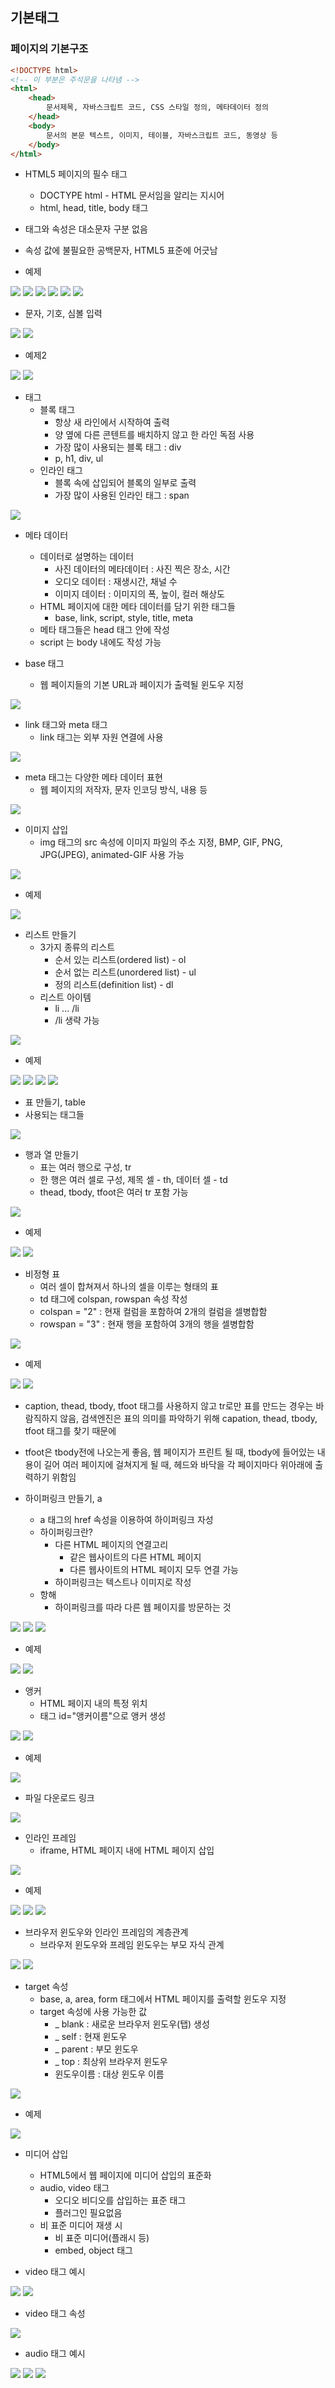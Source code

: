 ## 기본태그

### 페이지의 기본구조
```HTML
<!DOCTYPE html>
<!-- 이 부분은 주석문을 나타냄 -->
<html>
	<head>
		문서제목, 자바스크립트 코드, CSS 스타일 정의, 메타데이터 정의
	</head>
	<body>
		문서의 본문 텍스트, 이미지, 테이블, 자바스크립트 코드, 동영상 등
	</body>
</html>
```
- HTML5 페이지의 필수 태그
	- DOCTYPE html - HTML 문서임을 알리는 지시어
	- html, head, title, body 태그
- 태그와 속성은 대소문자 구분 없음
- 속성 값에 불필요한 공백문자, HTML5 표준에 어긋남

- 예제
<img src="https://s3.us-west-2.amazonaws.com/secure.notion-static.com/f48e9e32-6c85-4b86-b8fc-f60e8e2c45ed/Untitled.png?X-Amz-Algorithm=AWS4-HMAC-SHA256&X-Amz-Credential=AKIAT73L2G45O3KS52Y5%2F20210312%2Fus-west-2%2Fs3%2Faws4_request&X-Amz-Date=20210312T012638Z&X-Amz-Expires=86400&X-Amz-Signature=898ad1c403c03999134af005f71ec1cad4498244974f478f69dc12ab54b5db21&X-Amz-SignedHeaders=host&response-content-disposition=filename%20%3D%22Untitled.png%22">
<img src="https://s3.us-west-2.amazonaws.com/secure.notion-static.com/3acf0170-7baa-470d-ae3b-ad42b4633993/Untitled.png?X-Amz-Algorithm=AWS4-HMAC-SHA256&X-Amz-Credential=AKIAT73L2G45O3KS52Y5%2F20210312%2Fus-west-2%2Fs3%2Faws4_request&X-Amz-Date=20210312T012707Z&X-Amz-Expires=86400&X-Amz-Signature=de6ca84c80e22f8666822c37bdce69b74fffc7d229912a5b0af5f33d5a4e742e&X-Amz-SignedHeaders=host&response-content-disposition=filename%20%3D%22Untitled.png%22">
<img src="https://s3.us-west-2.amazonaws.com/secure.notion-static.com/3aea839d-bc7b-4e89-bfe0-c486b5cadfcc/Untitled.png?X-Amz-Algorithm=AWS4-HMAC-SHA256&X-Amz-Credential=AKIAT73L2G45O3KS52Y5%2F20210312%2Fus-west-2%2Fs3%2Faws4_request&X-Amz-Date=20210312T012736Z&X-Amz-Expires=86400&X-Amz-Signature=d89881b21faf7b0c4a678f6348d362a242fd226b57bb62fc28501ee203ed8844&X-Amz-SignedHeaders=host&response-content-disposition=filename%20%3D%22Untitled.png%22">
<img src="https://s3.us-west-2.amazonaws.com/secure.notion-static.com/b83cde1b-bfe0-4d9d-994e-53324e0de1fd/Untitled.png?X-Amz-Algorithm=AWS4-HMAC-SHA256&X-Amz-Credential=AKIAT73L2G45O3KS52Y5%2F20210312%2Fus-west-2%2Fs3%2Faws4_request&X-Amz-Date=20210312T012807Z&X-Amz-Expires=86400&X-Amz-Signature=d865031c4a66621287c865790937db6827642511947bbc66f91ea7eef6d139ee&X-Amz-SignedHeaders=host&response-content-disposition=filename%20%3D%22Untitled.png%22">
<img src="https://s3.us-west-2.amazonaws.com/secure.notion-static.com/77e8a9d5-0ab5-4503-9e62-b38f62ceeb37/Untitled.png?X-Amz-Algorithm=AWS4-HMAC-SHA256&X-Amz-Credential=AKIAT73L2G45O3KS52Y5%2F20210312%2Fus-west-2%2Fs3%2Faws4_request&X-Amz-Date=20210312T012837Z&X-Amz-Expires=86400&X-Amz-Signature=c986468594d5d4d515d6f26bc1b38dac76e5fb412d0df0bf11ae1c5954d1648b&X-Amz-SignedHeaders=host&response-content-disposition=filename%20%3D%22Untitled.png%22">
<img src="https://s3.us-west-2.amazonaws.com/secure.notion-static.com/d18eaa05-f29c-4292-99b3-af7bbc9a8b5d/Untitled.png?X-Amz-Algorithm=AWS4-HMAC-SHA256&X-Amz-Credential=AKIAT73L2G45O3KS52Y5%2F20210312%2Fus-west-2%2Fs3%2Faws4_request&X-Amz-Date=20210312T012904Z&X-Amz-Expires=86400&X-Amz-Signature=66eaa6e18fca4bf84a888688dd16bfaf3910162b42298c74f975248f01c099a1&X-Amz-SignedHeaders=host&response-content-disposition=filename%20%3D%22Untitled.png%22">

- 문자, 기호, 심볼 입력
<img src="https://s3.us-west-2.amazonaws.com/secure.notion-static.com/5ad55c27-6f2b-4376-b7b6-f5f77525d568/Untitled.png?X-Amz-Algorithm=AWS4-HMAC-SHA256&X-Amz-Credential=AKIAT73L2G45O3KS52Y5%2F20210312%2Fus-west-2%2Fs3%2Faws4_request&X-Amz-Date=20210312T013008Z&X-Amz-Expires=86400&X-Amz-Signature=a1512ce7b65b9b9506c1bda4c30271c75e67b269a8854041e553de718829d05b&X-Amz-SignedHeaders=host&response-content-disposition=filename%20%3D%22Untitled.png%22">
<img src="https://s3.us-west-2.amazonaws.com/secure.notion-static.com/84ed66e4-74ec-4b32-8bf7-7f34f8563bc6/Untitled.png?X-Amz-Algorithm=AWS4-HMAC-SHA256&X-Amz-Credential=AKIAT73L2G45O3KS52Y5%2F20210312%2Fus-west-2%2Fs3%2Faws4_request&X-Amz-Date=20210312T013018Z&X-Amz-Expires=86400&X-Amz-Signature=7963044b58af68327913d90325b494cac921e01fa1ca45149155f4ae1a060fcd&X-Amz-SignedHeaders=host&response-content-disposition=filename%20%3D%22Untitled.png%22">

- 예제2
<img src="https://s3.us-west-2.amazonaws.com/secure.notion-static.com/aa29ae79-7cdb-4acf-8346-98725ab81839/Untitled.png?X-Amz-Algorithm=AWS4-HMAC-SHA256&X-Amz-Credential=AKIAT73L2G45O3KS52Y5%2F20210312%2Fus-west-2%2Fs3%2Faws4_request&X-Amz-Date=20210312T013141Z&X-Amz-Expires=86400&X-Amz-Signature=0276a9d1a1518ef850c4e3730340e11db1f96eba17c34b7cd72bcf6436b69c17&X-Amz-SignedHeaders=host&response-content-disposition=filename%20%3D%22Untitled.png%22">
<img src="https://s3.us-west-2.amazonaws.com/secure.notion-static.com/1aa9402e-9ccb-44d1-a2ed-62b830b88182/Untitled.png?X-Amz-Algorithm=AWS4-HMAC-SHA256&X-Amz-Credential=AKIAT73L2G45O3KS52Y5%2F20210312%2Fus-west-2%2Fs3%2Faws4_request&X-Amz-Date=20210312T013154Z&X-Amz-Expires=86400&X-Amz-Signature=e9dd83a40c52071d47f13cbfdb6ebcbbde08b8e0b98e74fb93dfce539ff646cc&X-Amz-SignedHeaders=host&response-content-disposition=filename%20%3D%22Untitled.png%22">

- 태그
	- 블록 태그 
		- 항상 새 라인에서 시작하여 출력
		- 양 옆에 다른 콘텐트를 배치하지 않고 한 라인 독점 사용
		- 가장 많이 사용되는 블록 태그 : div
		- p, h1, div, ul
	- 인라인 태그
		- 블록 속에 삽입되어 블록의 일부로 출력
		- 가장 많이 사용된 인라인 태그 : span
<img src="https://s3.us-west-2.amazonaws.com/secure.notion-static.com/0594fad9-414b-44be-8958-b1cbf670d162/Untitled.png?X-Amz-Algorithm=AWS4-HMAC-SHA256&X-Amz-Credential=AKIAT73L2G45O3KS52Y5%2F20210312%2Fus-west-2%2Fs3%2Faws4_request&X-Amz-Date=20210312T015327Z&X-Amz-Expires=86400&X-Amz-Signature=f0c6c64de3f47b7e25eadecd3ecd7a12962b77d9797e8eee3352d6de41265658&X-Amz-SignedHeaders=host&response-content-disposition=filename%20%3D%22Untitled.png%22">

- 메타 데이터
	- 데이터로 설명하는 데이터
		- 사진 데이터의 메타데이터 : 사진 찍은 장소, 시간
		- 오디오 데이터 : 재생시간, 채널 수
		- 이미지 데이터 : 이미지의 폭, 높이, 컬러 해상도
	- HTML 페이지에 대한 메타 데이터를 담기 위한 태그들
		- base, link, script, style, title, meta
	- 메타 태그들은 head 태그 안에 작성
	- script 는 body 내에도 작성 가능

- base 태그
	- 웹 페이지들의 기본 URL과 페이지가 출력될 윈도우 지정
<img src="https://s3.us-west-2.amazonaws.com/secure.notion-static.com/a842a945-a4cb-44ac-b8b1-3131395fadeb/Untitled.png?X-Amz-Algorithm=AWS4-HMAC-SHA256&X-Amz-Credential=AKIAT73L2G45O3KS52Y5%2F20210312%2Fus-west-2%2Fs3%2Faws4_request&X-Amz-Date=20210312T015824Z&X-Amz-Expires=86400&X-Amz-Signature=2f74d6664bdacec27704b03724f008acb608dc148e2bdccfed3387842bf5e3e8&X-Amz-SignedHeaders=host&response-content-disposition=filename%20%3D%22Untitled.png%22">

- link 태그와 meta 태그
	- link 태그는 외부 자원 연결에 사용
<img src="https://s3.us-west-2.amazonaws.com/secure.notion-static.com/aecaf42d-dce7-4157-ba11-e7bc7031e5d2/Untitled.png?X-Amz-Algorithm=AWS4-HMAC-SHA256&X-Amz-Credential=AKIAT73L2G45O3KS52Y5%2F20210312%2Fus-west-2%2Fs3%2Faws4_request&X-Amz-Date=20210312T015918Z&X-Amz-Expires=86400&X-Amz-Signature=353879f1f7bf619f79702d386b8dcc0525858eee2a0445157997e8a3177d30de&X-Amz-SignedHeaders=host&response-content-disposition=filename%20%3D%22Untitled.png%22">

- meta 태그는 다양한 메타 데이터 표현
	- 웹 페이지의 저작자, 문자 인코딩 방식, 내용 등
<img src="https://s3.us-west-2.amazonaws.com/secure.notion-static.com/03f52943-454e-4a6d-97ba-f8f1326f8b72/Untitled.png?X-Amz-Algorithm=AWS4-HMAC-SHA256&X-Amz-Credential=AKIAT73L2G45O3KS52Y5%2F20210312%2Fus-west-2%2Fs3%2Faws4_request&X-Amz-Date=20210312T020020Z&X-Amz-Expires=86400&X-Amz-Signature=842440a313d2f9670ea661397f30bcf8a0db12ca8c4a0391319184f72f4dd0dc&X-Amz-SignedHeaders=host&response-content-disposition=filename%20%3D%22Untitled.png%22">

- 이미지 삽입
	- img 태그의 src 속성에 이미지 파일의 주소 지정, BMP, GIF, PNG, JPG(JPEG), animated-GIF 사용 가능
<img src="https://s3.us-west-2.amazonaws.com/secure.notion-static.com/8a65dd85-2b54-4cdb-83c2-e100cbfd0af9/Untitled.png?X-Amz-Algorithm=AWS4-HMAC-SHA256&X-Amz-Credential=AKIAT73L2G45O3KS52Y5%2F20210312%2Fus-west-2%2Fs3%2Faws4_request&X-Amz-Date=20210312T020135Z&X-Amz-Expires=86400&X-Amz-Signature=ef180bd2eedbc50cd1d7e682c40dbe69c865b7a93d2bb1fa7a6e930bfd5bb7a0&X-Amz-SignedHeaders=host&response-content-disposition=filename%20%3D%22Untitled.png%22">

- 예제 
<img src="https://s3.us-west-2.amazonaws.com/secure.notion-static.com/2b66ba1c-7da6-46ea-aa5b-125e0a865ee0/Untitled.png?X-Amz-Algorithm=AWS4-HMAC-SHA256&X-Amz-Credential=AKIAT73L2G45O3KS52Y5%2F20210312%2Fus-west-2%2Fs3%2Faws4_request&X-Amz-Date=20210312T020215Z&X-Amz-Expires=86400&X-Amz-Signature=136f4ac98f520fd07a3d77569760404b6e0a32a67690031878b898bda42e573e&X-Amz-SignedHeaders=host&response-content-disposition=filename%20%3D%22Untitled.png%22">

- 리스트 만들기
	- 3가지 종류의 리스트
		- 순서 있는 리스트(ordered list) - ol
		- 순서 없는 리스트(unordered list) - ul
		- 정의 리스트(definition list) - dl
	- 리스트 아이템
		- li ... /li
		- /li 생략 가능
<img src="https://s3.us-west-2.amazonaws.com/secure.notion-static.com/15ec2f96-75b3-4b7e-8b2a-11bb6453ad2d/Untitled.png?X-Amz-Algorithm=AWS4-HMAC-SHA256&X-Amz-Credential=AKIAT73L2G45O3KS52Y5%2F20210312%2Fus-west-2%2Fs3%2Faws4_request&X-Amz-Date=20210312T020747Z&X-Amz-Expires=86400&X-Amz-Signature=03d116f199f9577727d156b2e5fa848dc8c86bfcf0a1a2e1dab8c37a4ec4b08f&X-Amz-SignedHeaders=host&response-content-disposition=filename%20%3D%22Untitled.png%22">

- 예제
<img src="https://s3.us-west-2.amazonaws.com/secure.notion-static.com/1f2ab31b-58f1-4609-9749-b3d541bfc9e0/Untitled.png?X-Amz-Algorithm=AWS4-HMAC-SHA256&X-Amz-Credential=AKIAT73L2G45O3KS52Y5%2F20210312%2Fus-west-2%2Fs3%2Faws4_request&X-Amz-Date=20210312T020814Z&X-Amz-Expires=86400&X-Amz-Signature=549ea5bb3831094b94861b79e46e31ecac03fb67dd9e95374765149bc4c1c92b&X-Amz-SignedHeaders=host&response-content-disposition=filename%20%3D%22Untitled.png%22">
<img src="https://s3.us-west-2.amazonaws.com/secure.notion-static.com/f673393d-c1d7-41a0-90b1-4ba812db8c49/Untitled.png?X-Amz-Algorithm=AWS4-HMAC-SHA256&X-Amz-Credential=AKIAT73L2G45O3KS52Y5%2F20210312%2Fus-west-2%2Fs3%2Faws4_request&X-Amz-Date=20210312T020842Z&X-Amz-Expires=86400&X-Amz-Signature=0061683b66d110b6a0b1214da48a6cf873a88c5fa36a21634b81467cc0e0fcec&X-Amz-SignedHeaders=host&response-content-disposition=filename%20%3D%22Untitled.png%22">
<img src="https://s3.us-west-2.amazonaws.com/secure.notion-static.com/8d32464b-78dc-4c11-8283-7e61d7549c22/Untitled.png?X-Amz-Algorithm=AWS4-HMAC-SHA256&X-Amz-Credential=AKIAT73L2G45O3KS52Y5%2F20210312%2Fus-west-2%2Fs3%2Faws4_request&X-Amz-Date=20210312T020908Z&X-Amz-Expires=86400&X-Amz-Signature=bc0578dede44790e94cb0cd467d4dac092241cb92f39462e79071cab35b104e6&X-Amz-SignedHeaders=host&response-content-disposition=filename%20%3D%22Untitled.png%22">
<img src="https://s3.us-west-2.amazonaws.com/secure.notion-static.com/77bed2bd-e71c-4f2e-bd42-e081c2dd5848/Untitled.png?X-Amz-Algorithm=AWS4-HMAC-SHA256&X-Amz-Credential=AKIAT73L2G45O3KS52Y5%2F20210312%2Fus-west-2%2Fs3%2Faws4_request&X-Amz-Date=20210312T020932Z&X-Amz-Expires=86400&X-Amz-Signature=d8a150eef6b21a0f934aaaf61ee67e94b06a4764a012547c10de9159dde76e85&X-Amz-SignedHeaders=host&response-content-disposition=filename%20%3D%22Untitled.png%22">

- 표 만들기, table
- 사용되는 태그들
<img src="https://s3.us-west-2.amazonaws.com/secure.notion-static.com/820c5e68-d28e-4867-8c4d-fec5791e8418/Untitled.png?X-Amz-Algorithm=AWS4-HMAC-SHA256&X-Amz-Credential=AKIAT73L2G45O3KS52Y5%2F20210312%2Fus-west-2%2Fs3%2Faws4_request&X-Amz-Date=20210312T021036Z&X-Amz-Expires=86400&X-Amz-Signature=1cde0434d0f668ee989ff5f2ca0848698517506f62566af31221636b4a030c41&X-Amz-SignedHeaders=host&response-content-disposition=filename%20%3D%22Untitled.png%22">

- 행과 열 만들기
	- 표는 여러 행으로 구성, tr
	- 한 행은 여러 셀로 구성, 제목 셀 - th, 데이터 셀 - td
	- thead, tbody, tfoot은 여러 tr 포함 가능
<img src="https://s3.us-west-2.amazonaws.com/secure.notion-static.com/89096e5a-806d-4602-9871-617f1892e622/Untitled.png?X-Amz-Algorithm=AWS4-HMAC-SHA256&X-Amz-Credential=AKIAT73L2G45O3KS52Y5%2F20210312%2Fus-west-2%2Fs3%2Faws4_request&X-Amz-Date=20210312T021203Z&X-Amz-Expires=86400&X-Amz-Signature=28e0ac9bd595c136204c3ddb2d78d781b8a23d521e762b1109fb3372ca6beb40&X-Amz-SignedHeaders=host&response-content-disposition=filename%20%3D%22Untitled.png%22">

- 예제
<img src="https://s3.us-west-2.amazonaws.com/secure.notion-static.com/f78d040c-95e8-4389-a418-27a9da17d928/Untitled.png?X-Amz-Algorithm=AWS4-HMAC-SHA256&X-Amz-Credential=AKIAT73L2G45O3KS52Y5%2F20210312%2Fus-west-2%2Fs3%2Faws4_request&X-Amz-Date=20210312T021230Z&X-Amz-Expires=86400&X-Amz-Signature=d2bc0686ea6fe2436f9c6c88e1d10eef15e48dff04ef5561f205c134517d7611&X-Amz-SignedHeaders=host&response-content-disposition=filename%20%3D%22Untitled.png%22">
<img src="https://s3.us-west-2.amazonaws.com/secure.notion-static.com/0773b446-a186-46cf-ad9d-a02a2daf2220/Untitled.png?X-Amz-Algorithm=AWS4-HMAC-SHA256&X-Amz-Credential=AKIAT73L2G45O3KS52Y5%2F20210312%2Fus-west-2%2Fs3%2Faws4_request&X-Amz-Date=20210312T021259Z&X-Amz-Expires=86400&X-Amz-Signature=1f733a2710a7c45e960198be4616b95283facced9dbd91ef67b0030fbe8d8247&X-Amz-SignedHeaders=host&response-content-disposition=filename%20%3D%22Untitled.png%22">

- 비정형 표
	- 여러 셀이 합쳐져서 하나의 셀을 이루는 형태의 표
	- td 태그에 colspan, rowspan 속성 작성
	- colspan = "2" : 현재 컬럼을 포함하여 2개의 컬럼을 셀병합함
	- rowspan = "3" : 현재 행을 포함하여 3개의 행을 셀병합함
<img src="https://s3.us-west-2.amazonaws.com/secure.notion-static.com/0d01d7a2-a05f-4432-929c-b08ae46ff0e3/Untitled.png?X-Amz-Algorithm=AWS4-HMAC-SHA256&X-Amz-Credential=AKIAT73L2G45O3KS52Y5%2F20210312%2Fus-west-2%2Fs3%2Faws4_request&X-Amz-Date=20210312T021426Z&X-Amz-Expires=86400&X-Amz-Signature=c2eac6eddc135e82f9cddc327835c1a2aa40d582e59e770b2d68e7cfb2e9d2f0&X-Amz-SignedHeaders=host&response-content-disposition=filename%20%3D%22Untitled.png%22">

- 예제
<img src="https://s3.us-west-2.amazonaws.com/secure.notion-static.com/14696848-7560-4727-a2bd-ee16d1c13d54/Untitled.png?X-Amz-Algorithm=AWS4-HMAC-SHA256&X-Amz-Credential=AKIAT73L2G45O3KS52Y5%2F20210312%2Fus-west-2%2Fs3%2Faws4_request&X-Amz-Date=20210312T021509Z&X-Amz-Expires=86400&X-Amz-Signature=c7d406da8c7e3eed9e58ac68d31c54ab9999d55e613ecc184cad2ae8a710638e&X-Amz-SignedHeaders=host&response-content-disposition=filename%20%3D%22Untitled.png%22">
<img src="https://s3.us-west-2.amazonaws.com/secure.notion-static.com/b7f8dd88-8e26-43a0-bd98-6d2bdcb570e5/Untitled.png?X-Amz-Algorithm=AWS4-HMAC-SHA256&X-Amz-Credential=AKIAT73L2G45O3KS52Y5%2F20210312%2Fus-west-2%2Fs3%2Faws4_request&X-Amz-Date=20210312T021522Z&X-Amz-Expires=86400&X-Amz-Signature=503e2054b1bfc26507302dc91d3e0a76da1451fa8728f8eb89b2d871acad217e&X-Amz-SignedHeaders=host&response-content-disposition=filename%20%3D%22Untitled.png%22">

- caption, thead, tbody, tfoot 태그를 사용하지 않고 tr로만 표를 만드는 경우는 바람직하지 않음, 검색엔진은 표의 의미를 파악하기 위해 capation, thead, tbody, tfoot 태그를 찾기 때문에
- tfoot은 tbody전에 나오는게 좋음, 웹 페이지가 프린트 될 때, tbody에 들어있는 내용이 길어 여러 페이지에 걸쳐지게 될 때, 헤드와 바닥을 각 페이지마다 위아래에 출력하기 위함임

- 하이퍼링크 만들기, a
	- a 태그의 href 속성을 이용하여 하이퍼링크 자성
	- 하이퍼링크란?
		- 다른 HTML 페이지의 연결고리
			- 같은 웹사이트의 다른 HTML 페이지 
			- 다른 웹사이트의 HTML 페이지 모두 연결 가능
		- 하이퍼링크는 텍스트나 이미지로 작성
	- 항해
		- 하이퍼링크를 따라 다른 웹 페이지를 방문하는 것
<img src="https://s3.us-west-2.amazonaws.com/secure.notion-static.com/444ad607-cad9-480e-b13b-5ec115234664/Untitled.png?X-Amz-Algorithm=AWS4-HMAC-SHA256&X-Amz-Credential=AKIAT73L2G45O3KS52Y5%2F20210312%2Fus-west-2%2Fs3%2Faws4_request&X-Amz-Date=20210312T021902Z&X-Amz-Expires=86400&X-Amz-Signature=0f58f6ef4bdfffd9217bd6808f123fbdb0a0778be08caaa4aac947351b6bf7f5&X-Amz-SignedHeaders=host&response-content-disposition=filename%20%3D%22Untitled.png%22">
<img src="https://s3.us-west-2.amazonaws.com/secure.notion-static.com/5538fac1-914b-4771-bf31-f829030478b6/Untitled.png?X-Amz-Algorithm=AWS4-HMAC-SHA256&X-Amz-Credential=AKIAT73L2G45O3KS52Y5%2F20210312%2Fus-west-2%2Fs3%2Faws4_request&X-Amz-Date=20210312T021936Z&X-Amz-Expires=86400&X-Amz-Signature=61df8fa0bb15affc9fd850a3e62c469cf0df2d55bb8ba9e1a0068f0ae40b062b&X-Amz-SignedHeaders=host&response-content-disposition=filename%20%3D%22Untitled.png%22">
<img src="https://s3.us-west-2.amazonaws.com/secure.notion-static.com/0c39a3d0-933a-44fe-881e-5a44ab228e5d/Untitled.png?X-Amz-Algorithm=AWS4-HMAC-SHA256&X-Amz-Credential=AKIAT73L2G45O3KS52Y5%2F20210312%2Fus-west-2%2Fs3%2Faws4_request&X-Amz-Date=20210312T021950Z&X-Amz-Expires=86400&X-Amz-Signature=77a5a0c63a2c5e8d6a59c0e649f13ccd891503a7c652d216c08081c83cbc3730&X-Amz-SignedHeaders=host&response-content-disposition=filename%20%3D%22Untitled.png%22">

- 예제
<img src="https://s3.us-west-2.amazonaws.com/secure.notion-static.com/de259844-53e0-45b2-a858-55de61fdfe6a/Untitled.png?X-Amz-Algorithm=AWS4-HMAC-SHA256&X-Amz-Credential=AKIAT73L2G45O3KS52Y5%2F20210312%2Fus-west-2%2Fs3%2Faws4_request&X-Amz-Date=20210312T022023Z&X-Amz-Expires=86400&X-Amz-Signature=35bd684c755241e7edf7ffb277a3fb605272436661322238539ab785ed48731b&X-Amz-SignedHeaders=host&response-content-disposition=filename%20%3D%22Untitled.png%22">
<img src="https://s3.us-west-2.amazonaws.com/secure.notion-static.com/c2f5b23e-0a4e-4129-aa95-07d02195b937/Untitled.png?X-Amz-Algorithm=AWS4-HMAC-SHA256&X-Amz-Credential=AKIAT73L2G45O3KS52Y5%2F20210312%2Fus-west-2%2Fs3%2Faws4_request&X-Amz-Date=20210312T022032Z&X-Amz-Expires=86400&X-Amz-Signature=c58c4cbed387da7519f14e971f1e7383c1c89bf0c61e02a9e82a39c2bf2ed50b&X-Amz-SignedHeaders=host&response-content-disposition=filename%20%3D%22Untitled.png%22">

- 앵커
	- HTML 페이지 내의 특정 위치
	- 태그 id="앵커이름"으로 앵커 생성
<img src="https://s3.us-west-2.amazonaws.com/secure.notion-static.com/96744cec-6522-4fb8-ada0-a4f08ec43383/Untitled.png?X-Amz-Algorithm=AWS4-HMAC-SHA256&X-Amz-Credential=AKIAT73L2G45O3KS52Y5%2F20210312%2Fus-west-2%2Fs3%2Faws4_request&X-Amz-Date=20210312T023412Z&X-Amz-Expires=86400&X-Amz-Signature=d1d8d8ff5933a54f98615747d4f86dc51eceb5d94ca9cfd904193e911a8a9699&X-Amz-SignedHeaders=host&response-content-disposition=filename%20%3D%22Untitled.png%22">
<img src="https://s3.us-west-2.amazonaws.com/secure.notion-static.com/3734b8aa-0945-4301-be8a-431a812b9bb9/Untitled.png?X-Amz-Algorithm=AWS4-HMAC-SHA256&X-Amz-Credential=AKIAT73L2G45O3KS52Y5%2F20210312%2Fus-west-2%2Fs3%2Faws4_request&X-Amz-Date=20210312T023447Z&X-Amz-Expires=86400&X-Amz-Signature=5f7a98289adf312faf4c145456baced4da2db449628daece5570208ec71443e1&X-Amz-SignedHeaders=host&response-content-disposition=filename%20%3D%22Untitled.png%22">

- 예제
<img src="https://s3.us-west-2.amazonaws.com/secure.notion-static.com/3122c949-afc2-46a3-9c83-3c50106c27a6/Untitled.png?X-Amz-Algorithm=AWS4-HMAC-SHA256&X-Amz-Credential=AKIAT73L2G45O3KS52Y5%2F20210312%2Fus-west-2%2Fs3%2Faws4_request&X-Amz-Date=20210312T023513Z&X-Amz-Expires=86400&X-Amz-Signature=3e853e384304cd461c24bff91c6fa4bd8daa772948cbd62930ebf2b83a1740fd&X-Amz-SignedHeaders=host&response-content-disposition=filename%20%3D%22Untitled.png%22">

- 파일 다운로드 링크
<img src="https://s3.us-west-2.amazonaws.com/secure.notion-static.com/53acfefa-33de-463d-a499-461409da59bc/Untitled.png?X-Amz-Algorithm=AWS4-HMAC-SHA256&X-Amz-Credential=AKIAT73L2G45O3KS52Y5%2F20210312%2Fus-west-2%2Fs3%2Faws4_request&X-Amz-Date=20210312T023558Z&X-Amz-Expires=86400&X-Amz-Signature=4dd1cd14f73d8d4486653ce0d06391c2a76cf06838d7e5c4609efbc954ed803b&X-Amz-SignedHeaders=host&response-content-disposition=filename%20%3D%22Untitled.png%22">

- 인라인 프레임
	- iframe, HTML 페이지 내에 HTML 페이지 삽입
<img src="https://s3.us-west-2.amazonaws.com/secure.notion-static.com/10a3d7af-d306-45e1-bc3c-1f5af4ffd117/Untitled.png?X-Amz-Algorithm=AWS4-HMAC-SHA256&X-Amz-Credential=AKIAT73L2G45O3KS52Y5%2F20210312%2Fus-west-2%2Fs3%2Faws4_request&X-Amz-Date=20210312T023725Z&X-Amz-Expires=86400&X-Amz-Signature=3757d7ff9f7b6e5c960e7bb2333048d62ea68afb4e88c27af03471341d98df1b&X-Amz-SignedHeaders=host&response-content-disposition=filename%20%3D%22Untitled.png%22">

- 예제
<img src="https://s3.us-west-2.amazonaws.com/secure.notion-static.com/f59f52db-303d-4c6a-b353-b2a2aaa6ec8a/Untitled.png?X-Amz-Algorithm=AWS4-HMAC-SHA256&X-Amz-Credential=AKIAT73L2G45O3KS52Y5%2F20210312%2Fus-west-2%2Fs3%2Faws4_request&X-Amz-Date=20210312T023756Z&X-Amz-Expires=86400&X-Amz-Signature=025541cca1a5cb152b1d0e73708ccb7f41fab752c7a0dd8a0c5a396f1485acb7&X-Amz-SignedHeaders=host&response-content-disposition=filename%20%3D%22Untitled.png%22">
<img src="https://s3.us-west-2.amazonaws.com/secure.notion-static.com/c410756c-d1bd-46ef-88ac-3f51aa62ba93/Untitled.png?X-Amz-Algorithm=AWS4-HMAC-SHA256&X-Amz-Credential=AKIAT73L2G45O3KS52Y5%2F20210312%2Fus-west-2%2Fs3%2Faws4_request&X-Amz-Date=20210312T023820Z&X-Amz-Expires=86400&X-Amz-Signature=b4942af43272f23e15fe63ad48d859c548b977e749369a9bbf2f5a4e391e639f&X-Amz-SignedHeaders=host&response-content-disposition=filename%20%3D%22Untitled.png%22">
<img src="https://s3.us-west-2.amazonaws.com/secure.notion-static.com/eab6f145-d8ad-4b76-8f0e-d03d18a28667/Untitled.png?X-Amz-Algorithm=AWS4-HMAC-SHA256&X-Amz-Credential=AKIAT73L2G45O3KS52Y5%2F20210312%2Fus-west-2%2Fs3%2Faws4_request&X-Amz-Date=20210312T023845Z&X-Amz-Expires=86400&X-Amz-Signature=ecafdef2cdff29e48960ce532e64e8f596bb831fb0caeeee0742628ef6f9adc1&X-Amz-SignedHeaders=host&response-content-disposition=filename%20%3D%22Untitled.png%22">

- 브라우저 윈도우와 인라인 프레임의 계층관계
	- 브라우저 윈도우와 프레임 윈도우는 부모 자식 관계
<img src="https://s3.us-west-2.amazonaws.com/secure.notion-static.com/842989d8-124e-4180-b8c2-27f662226bef/Untitled.png?X-Amz-Algorithm=AWS4-HMAC-SHA256&X-Amz-Credential=AKIAT73L2G45O3KS52Y5%2F20210312%2Fus-west-2%2Fs3%2Faws4_request&X-Amz-Date=20210312T024105Z&X-Amz-Expires=86400&X-Amz-Signature=624fa1d50c73f2434cdc80b786521957b89427d13a16372c05067139c28f54bc&X-Amz-SignedHeaders=host&response-content-disposition=filename%20%3D%22Untitled.png%22">
<img src="https://s3.us-west-2.amazonaws.com/secure.notion-static.com/3e457b7a-a51c-459a-a08e-d574b5cf1993/Untitled.png?X-Amz-Algorithm=AWS4-HMAC-SHA256&X-Amz-Credential=AKIAT73L2G45O3KS52Y5%2F20210312%2Fus-west-2%2Fs3%2Faws4_request&X-Amz-Date=20210312T024115Z&X-Amz-Expires=86400&X-Amz-Signature=972dbbd9e59ba51038f426cad0979d2b986842d2a503e9f50d2f8b2a8d71ab70&X-Amz-SignedHeaders=host&response-content-disposition=filename%20%3D%22Untitled.png%22">

- target 속성
	- base, a, area, form 태그에서 HTML 페이지를 출력할 윈도우 지정
	- target 속성에 사용 가능한 값
		- _ blank : 새로운 브라우저 윈도우(탭) 생성
		- _ self : 현재 윈도우
		- _ parent : 부모 윈도우
		- _ top : 최상위 브라우저 윈도우 
		- 윈도우이름 : 대상 윈도우 이름
<img src="https://s3.us-west-2.amazonaws.com/secure.notion-static.com/256f6ad4-9851-4125-b221-0536a2bced15/Untitled.png?X-Amz-Algorithm=AWS4-HMAC-SHA256&X-Amz-Credential=AKIAT73L2G45O3KS52Y5%2F20210312%2Fus-west-2%2Fs3%2Faws4_request&X-Amz-Date=20210312T024304Z&X-Amz-Expires=86400&X-Amz-Signature=e01baa0fc24797973e76106bc4f424403330dc30d2098038d4b11573917ab318&X-Amz-SignedHeaders=host&response-content-disposition=filename%20%3D%22Untitled.png%22">

- 예제
<img src="https://s3.us-west-2.amazonaws.com/secure.notion-static.com/35e5a273-d3ea-4a50-8450-43b20ca0fa2f/Untitled.png?X-Amz-Algorithm=AWS4-HMAC-SHA256&X-Amz-Credential=AKIAT73L2G45O3KS52Y5%2F20210312%2Fus-west-2%2Fs3%2Faws4_request&X-Amz-Date=20210312T024328Z&X-Amz-Expires=86400&X-Amz-Signature=8c2b3e03dfd408b4accd38a9b2da2a0b038cd6b46a7d80ba8353b92e9b011d53&X-Amz-SignedHeaders=host&response-content-disposition=filename%20%3D%22Untitled.png%22">

- 미디어 삽입
	- HTML5에서 웹 페이지에 미디어 삽입의 표준화
	- audio, video 태그
		- 오디오 비디오를 삽입하는 표준 태그
		- 플러그인 필요없음
	- 비 표준 미디어 재생 시
		- 비 표준 미디어(플래시 등)
		- embed, object 태그

- video 태그 예시
<img src="https://s3.us-west-2.amazonaws.com/secure.notion-static.com/8f93f86c-4888-4e3b-a5b3-b682ef7001bf/Untitled.png?X-Amz-Algorithm=AWS4-HMAC-SHA256&X-Amz-Credential=AKIAT73L2G45O3KS52Y5%2F20210312%2Fus-west-2%2Fs3%2Faws4_request&X-Amz-Date=20210312T024505Z&X-Amz-Expires=86400&X-Amz-Signature=5b61233d85375888ebe7bd421c15143505140fa8464aa3d88882cacb19c6c43f&X-Amz-SignedHeaders=host&response-content-disposition=filename%20%3D%22Untitled.png%22">
<img src="https://s3.us-west-2.amazonaws.com/secure.notion-static.com/3e90b131-2664-45d4-93a0-b3b5110c1b4a/Untitled.png?X-Amz-Algorithm=AWS4-HMAC-SHA256&X-Amz-Credential=AKIAT73L2G45O3KS52Y5%2F20210312%2Fus-west-2%2Fs3%2Faws4_request&X-Amz-Date=20210312T024513Z&X-Amz-Expires=86400&X-Amz-Signature=1cb957d4ef9c32d9cfcae027bb922bf5cfad8869b0e6cf8515ba597fc43aa409&X-Amz-SignedHeaders=host&response-content-disposition=filename%20%3D%22Untitled.png%22">

- video 태그 속성
<img src="https://s3.us-west-2.amazonaws.com/secure.notion-static.com/6f5758a0-03c9-4eaf-9bc9-cfe07336ad3d/Untitled.png?X-Amz-Algorithm=AWS4-HMAC-SHA256&X-Amz-Credential=AKIAT73L2G45O3KS52Y5%2F20210312%2Fus-west-2%2Fs3%2Faws4_request&X-Amz-Date=20210312T024538Z&X-Amz-Expires=86400&X-Amz-Signature=117a71abd902cd4d8157e0ad3b1df8fb24dd64ee0be05fc2b86dd5eb4b23b133&X-Amz-SignedHeaders=host&response-content-disposition=filename%20%3D%22Untitled.png%22">

- audio 태그 예시 
<img src="https://s3.us-west-2.amazonaws.com/secure.notion-static.com/2df7b05c-37bc-48be-8ac5-2218cb67144f/Untitled.png?X-Amz-Algorithm=AWS4-HMAC-SHA256&X-Amz-Credential=AKIAT73L2G45O3KS52Y5%2F20210312%2Fus-west-2%2Fs3%2Faws4_request&X-Amz-Date=20210312T024651Z&X-Amz-Expires=86400&X-Amz-Signature=c2fe791146dde75d5085e8f838cadf45638f37a79df9fefab488a5bb0a17ed23&X-Amz-SignedHeaders=host&response-content-disposition=filename%20%3D%22Untitled.png%22">
<img src="https://s3.us-west-2.amazonaws.com/secure.notion-static.com/99e558c9-3adc-418f-8b9a-cff61be27eb8/Untitled.png?X-Amz-Algorithm=AWS4-HMAC-SHA256&X-Amz-Credential=AKIAT73L2G45O3KS52Y5%2F20210312%2Fus-west-2%2Fs3%2Faws4_request&X-Amz-Date=20210312T024701Z&X-Amz-Expires=86400&X-Amz-Signature=23cbd6b8a04bf515bc4ab28ebaf26a9c9de09dcdb38f4310bc954c03c9f824d3&X-Amz-SignedHeaders=host&response-content-disposition=filename%20%3D%22Untitled.png%22">
<img src="https://s3.us-west-2.amazonaws.com/secure.notion-static.com/23cc0444-271b-4aae-aa7e-335a1242b23a/Untitled.png?X-Amz-Algorithm=AWS4-HMAC-SHA256&X-Amz-Credential=AKIAT73L2G45O3KS52Y5%2F20210312%2Fus-west-2%2Fs3%2Faws4_request&X-Amz-Date=20210312T024709Z&X-Amz-Expires=86400&X-Amz-Signature=99c61609164a018f2dcfb94b769c90e8e89608f198f3876eaeb25987bf437a63&X-Amz-SignedHeaders=host&response-content-disposition=filename%20%3D%22Untitled.png%22">

